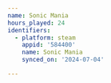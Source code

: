 ```yaml
---
name: Sonic Mania
hours_played: 24
identifiers:
  - platform: steam
    appid: '584400'
    name: Sonic Mania
    synced_on: '2024-07-04'

---
```

